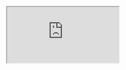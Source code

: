 
<script >

function rmSide() {

 $("div").removeClass("ul.nav.bs-sidenav container col-md-3 col-md-9  hidden-print affix well")
  $("ul").removeClass("bs-sidenav")
}

</script>

<iframe onload="rmSide()" src="https://topcoderinc.github.io/HP-Data-Quality-ETL-Wireframes"

     width="100%"
     height="1000px"
     float="left" >
</iframe>
